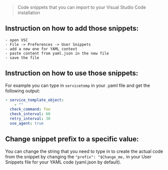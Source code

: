 > Code snippets that you can import to your Visual Studio Code installation

## Instruction on how to add those snippets:

```
- open VSC
- File -> Preferences -> User Snippets
- add a new one for YAML context
- paste content from yaml.json in the new file
- save the file
```

## Instruction on how to use those snippets:

For example you can type in `servicetemp` in your .yaml file and get the following output:

```yaml
- service_template_object:
    - ""
  check_command: foo
  check_interval: 60
  retry_interval: 30
  use_agent: true
```

## Change snippet prefix to a specific value:

You can change the string that you need to type in to create the actual code from the snippet by changing the ```"prefix": "$Change_me,``` in your User Snippets file for your YAML code (yaml.json by default).
